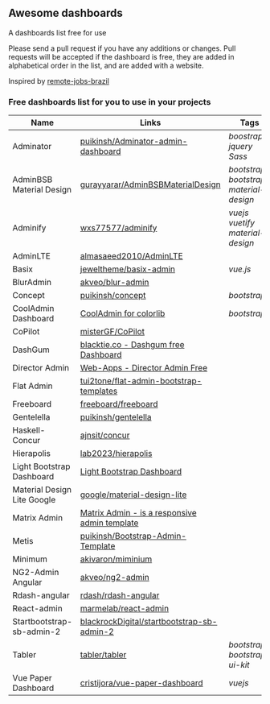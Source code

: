 ## Awesome dashboards

A dashboards list free for use

Please send a pull request if you have any additions or changes. Pull requests will be accepted if the dashboard is free, they are added in alphabetical order in the list, and are added with a website.

Inspired by [remote-jobs-brazil](https://github.com/lerrua/remote-jobs-brazil)

### Free dashboards list for you to use in your projects

Name | Links | Tags
------------ | ------- | -------
Adminator | [puikinsh/Adminator-admin-dashboard](https://goo.gl/cVzqop) | _boostrap_ _jquery_ _Sass_
AdminBSB Material Design | [gurayyarar/AdminBSBMaterialDesign](https://goo.gl/tDT2H1) | _bootstrap_ _bootstrap3_ _material-design_ 
Adminify | [wxs77577/adminify](https://goo.gl/mA57sD) | _vuejs_ _vuetify_ _material-design_
AdminLTE | [almasaeed2010/AdminLTE](https://goo.gl/OObvA0) |  
Basix | [jeweltheme/basix-admin](https://github.com/jeweltheme/basix-admin) | _vue.js_
BlurAdmin | [akveo/blur-admin](https://goo.gl/DUzAae) |
Concept | [puikinsh/concept](https://github.com/puikinsh/concept) | _bootstrap_
CoolAdmin Dashboard | [CoolAdmin for colorlib](https://github.com/puikinsh/CoolAdmin) | _bootstrap_
CoPilot | [misterGF/CoPilot](https://goo.gl/iSVGqk) |
DashGum | [blacktie.co - Dashgum free Dashboard](http://goo.gl/k5l29O) |
Director Admin | [Web-Apps - Director Admin Free](http://goo.gl/9axGkI) |
Flat Admin | [tui2tone/flat-admin-bootstrap-templates](https://goo.gl/b758bi) |
Freeboard | [freeboard/freeboard](https://goo.gl/HRMKdh) |
Gentelella | [puikinsh/gentelella](https://goo.gl/NSAZwH) |
Haskell-Concur | [ajnsit/concur](https://github.com/ajnsit/concur) |
Hierapolis | [lab2023/hierapolis](https://goo.gl/THaAQ5) |
Light Bootstrap Dashboard |[Light Bootstrap Dashboard](http://goo.gl/JGU86v) |
Material Design Lite Google | [google/material-design-lite](https://goo.gl/8SX56v) |
Matrix Admin | [Matrix Admin - is a responsive admin template](https://goo.gl/05H6el) |
Metis | [puikinsh/Bootstrap-Admin-Template](https://goo.gl/IitZsO) |
Minimum | [akivaron/miminium](https://goo.gl/Q4nGLZ)|
NG2-Admin Angular | [akveo/ng2-admin](https://goo.gl/m8lc3p) |
Rdash-angular | [rdash/rdash-angular](https://goo.gl/J7G227) |
React-admin | [marmelab/react-admin](https://github.com/marmelab/react-admin) |
Startbootstrap-sb-admin-2 | [blackrockDigital/startbootstrap-sb-admin-2](https://goo.gl/1SOVc7) |
Tabler | [tabler/tabler](https://github.com/tabler/tabler) | _bootstrap_ _bootstrap4_ _ui-kit_
Vue Paper Dashboard | [cristijora/vue-paper-dashboard](https://goo.gl/Fbyjs6) | _vuejs_
